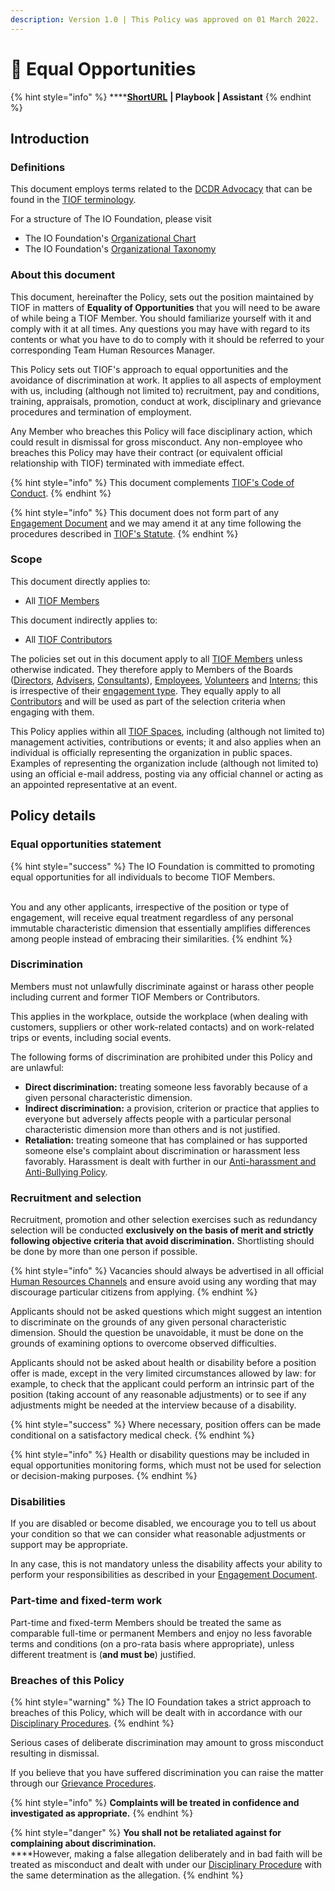 ```yaml
---
description: Version 1.0 | This Policy was approved on 01 March 2022.
---
```


# 📜 Equal Opportunities

{% hint style="info" %}
****[**ShortURL**](https://tiof.click/TIOFPolicyEO) **| Playbook | Assistant**
{% endhint %}

## Introduction

### Definitions

This document employs terms related to the [DCDR Advocacy](https://tiof.click/DCDRAdvocacy) that can be found in the [TIOF terminology](https://tiof.click/TIOFTerminology).

For a structure of The IO Foundation, please visit

* The IO Foundation's [Organizational Chart](http://tiof.click/TIOFOrgChart)
* The IO Foundation's [Organizational Taxonomy](https://tiof.click/OrgTaxonomy)

### About this document

This document, hereinafter the Policy, sets out the position maintained by TIOF in matters of **Equality of Opportunities** that you will need to be aware of while being a TIOF Member. You should familiarize yourself with it and comply with it at all times. Any questions you may have with regard to its contents or what you have to do to comply with it should be referred to your corresponding Team Human Resources Manager.

This Policy sets out TIOF's approach to equal opportunities and the avoidance of discrimination at work. It applies to all aspects of employment with us, including (although not limited to) recruitment, pay and conditions, training, appraisals, promotion, conduct at work, disciplinary and grievance procedures and termination of employment.

Any Member who breaches this Policy will face disciplinary action, which could result in dismissal for gross misconduct. Any non-employee who breaches this Policy may have their contract (or equivalent official relationship with TIOF) terminated with immediate effect.

{% hint style="info" %}
This document complements [TIOF's Code of Conduct](https://tiof.click/TIOFPolicyCoC).
{% endhint %}

{% hint style="info" %}
This document does not form part of any [Engagement Document](https://tiof.click/TIOFTerminology#engagement-document) and we may amend it at any time following the procedures described in [TIOF's Statute](https://tiof.click/TIOFStatute).
{% endhint %}

### Scope

This document directly applies to:

* All [TIOF Members](https://tiof.click/TIOFTerminology#members)

This document indirectly applies to:

* All [TIOF Contributors](https://tiof.click/TIOFTerminology#contributors)

The policies set out in this document apply to all [TIOF Members](https://tiof.click/TIOFTerminology#members) unless otherwise indicated. They therefore apply to Members of the Boards ([Directors](https://tiof.click/TIOFTerminology#directors), [Advisers](https://tiof.click/TIOFTerminology#advisers), [Consultants](https://tiof.click/TIOFTerminology#consultants)), [Employees](https://tiof.click/TIOFTerminology#employees), [Volunteers](https://tiof.click/TIOFTerminology#volunteers) and [Interns](https://tiof.click/TIOFTerminology#interns); this is irrespective of their [engagement type](https://tiof.click/TIOFTerminology#engagement-type). They equally apply to all [Contributors](https://tiof.click/TIOFTerminology#contributors) and will be used as part of the selection criteria when engaging with them.

This Policy applies within all [TIOF Spaces](https://tiof.click/TIOFTerminology#spaces), including (although not limited to) management activities, contributions or events; it and also applies when an individual is officially representing the organization in public spaces. Examples of representing the organization include (although not limited to) using an official e-mail address, posting via any official channel or acting as an appointed representative at an event.

## Policy details

### Equal opportunities statement

{% hint style="success" %}
The IO Foundation is committed to promoting equal opportunities for all individuals to become TIOF Members.

\
You and any other applicants, irrespective of the position or type of engagement, will receive equal treatment regardless of any personal immutable characteristic dimension that essentially amplifies differences among people instead of embracing their similarities.
{% endhint %}

### Discrimination

Members must not unlawfully discriminate against or harass other people including current and former TIOF Members or Contributors.

This applies in the workplace, outside the workplace (when dealing with customers, suppliers or other work-related contacts) and on work-related trips or events, including social events.

The following forms of discrimination are prohibited under this Policy and are unlawful:

* **Direct discrimination:** treating someone less favorably because of a given personal characteristic dimension.
* **Indirect discrimination:** a provision, criterion or practice that applies to everyone but adversely affects people with a particular personal characteristic dimension more than others and is not justified.
* **Retaliation:** treating someone that has complained or has supported someone else's complaint about discrimination or harassment less favorably. Harassment is dealt with further in our [Anti-harassment and Anti-Bullying Policy](https://tiof.click/TIOFPolicyAHAB).

### Recruitment and selection

Recruitment, promotion and other selection exercises such as redundancy selection will be conducted **exclusively on the basis of merit and strictly following objective criteria that avoid discrimination.** Shortlisting should be done by more than one person if possible.

{% hint style="info" %}
Vacancies should always be advertised in all official [Human Resources Channels](https://tiof.click/TIOFHBComms#channel-types) and ensure avoid using any wording that may discourage particular citizens from applying.
{% endhint %}

Applicants should not be asked questions which might suggest an intention to discriminate on the grounds of any given personal characteristic dimension. Should the question be unavoidable, it must be done on the grounds of examining options to overcome observed difficulties.

Applicants should not be asked about health or disability before a position offer is made, except in the very limited circumstances allowed by law: for example, to check that the applicant could perform an intrinsic part of the position (taking account of any reasonable adjustments) or to see if any adjustments might be needed at the interview because of a disability.

{% hint style="success" %}
Where necessary, position offers can be made conditional on a satisfactory medical check.
{% endhint %}

{% hint style="info" %}
Health or disability questions may be included in equal opportunities monitoring forms, which must not be used for selection or decision-making purposes.
{% endhint %}

### Disabilities

If you are disabled or become disabled, we encourage you to tell us about your condition so that we can consider what reasonable adjustments or support may be appropriate.

In any case, this is not mandatory unless the disability affects your ability to perform your responsibilities as described in your [Engagement Document](https://tiof.click/TIOFTerminology#engagement-document).

### Part-time and fixed-term work

Part-time and fixed-term Members should be treated the same as comparable full-time or permanent Members and enjoy no less favorable terms and conditions (on a pro-rata basis where appropriate), unless different treatment is (**and must be**) justified.

### Breaches of this Policy

{% hint style="warning" %}
The IO Foundation takes a strict approach to breaches of this Policy, which will be dealt with in accordance with our [Disciplinary Procedures](https://tiof.click/TIOFHBHR#disciplinary-procedures).
{% endhint %}

Serious cases of deliberate discrimination may amount to gross misconduct resulting in dismissal.

If you believe that you have suffered discrimination you can raise the matter through our [Grievance Procedures](https://tiof.click/TIOFHBHR#grievance-procedures).

{% hint style="info" %}
**Complaints will be treated in confidence and investigated as appropriate.**
{% endhint %}

{% hint style="danger" %}
**You shall not be retaliated against for complaining about discrimination.**\
****However, making a false allegation deliberately and in bad faith will be treated as misconduct and dealt with under our [Disciplinary Procedure](https://tiof.click/TIOFHBHR#disciplinary-procedures) with the same determination as the allegation.
{% endhint %}
